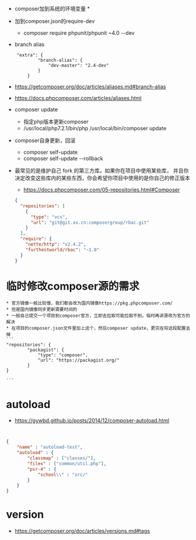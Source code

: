 * composer加到系统的环境变量
    * 
* 加到composer.json的require-dev
    * composer require  phpunit/phpunit ~4.0 --dev

* branch alias
```
    "extra": {
            "branch-alias": {
                "dev-master": "2.4-dev"
            }
        }
```

* https://getcomposer.org/doc/articles/aliases.md#branch-alias
* https://docs.phpcomposer.com/articles/aliases.html


* composer update
    * 指定php版本更新composer
    * /usr/local/php7.2.1/bin/php /usr/local/bin/composer update
    
* composer自身更新，回滚
    * composer self-update
    * composer self-update --rollback
    
* 最常见的是维护自己 fork 的第三方库。如果你在项目中使用某些库，
并且你决定改变这些库内的某些东西，你会希望你项目中使用的是你自己的修正版本
    * https://docs.phpcomposer.com/05-repositories.html#Composer
    ```json
    {
      "repositories": [
        {
          "type": "vcs",
          "url": "git@git.xx.cn:composergroup/rbac.git"
        }
      ],
      "require": {
        "nette/http": "v2.4.2",
        "furthestworld/rbac": "~1.0"
      }
    }
    ```

# 临时修改composer源的需求
    * 官方镜像一般比较慢，我们都会改为国内镜像https://pkg.phpcomposer.com/
    * 但是国内镜像同步更新需要时间的
    * 一般自己提交一个项目到composer官方，立即去拉取可能拉取不到，临时再讲源改为官方的解决
    * 在项目的composer.json文件里加上这个，然后composer update，更完在将这段配置去掉
    ```
    "repositories": {
            "packagist": {
                "type": "composer",
                "url": "https://packagist.org/"
            }
    }
        
    ```
    
# autoload
* https://gywbd.github.io/posts/2014/12/composer-autoload.html
 
```json


{
    "name" : "autoload-test",
    "autoload" : {
        "classmap" : ["classes/"],
        "files" : ["common/util.php"],
        "psr-4" : {
            "school\\" : "src/"
        }
    }
}

```

# version
* https://getcomposer.org/doc/articles/versions.md#tags

    
    